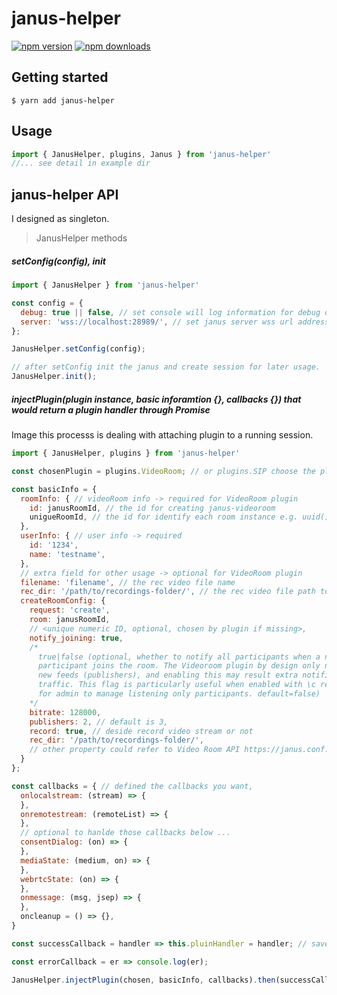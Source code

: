 # janus-helper
[![npm version](https://img.shields.io/npm/v/janus-helper.svg?style=flat-square)](https://www.npmjs.com/package/janus-helper)
[![npm downloads](https://img.shields.io/npm/dm/janus-helper.svg?style=flat-square)](https://www.npmjs.com/package/janus-helper)
## Getting started

`$ yarn add janus-helper`

## Usage
```Javascript
import { JanusHelper, plugins, Janus } from 'janus-helper'
//... see detail in example dir
```

## janus-helper API
I designed as singleton.

> JanusHelper methods
##### setConfig(config), init
```Javascript
import { JanusHelper } from 'janus-helper'

const config = {
  debug: true || false, // set console will log information for debug or not
  server: 'wss://localhost:28989/', // set janus server wss url address 
};

JanusHelper.setConfig(config);

// after setConfig init the janus and create session for later usage.
JanusHelper.init();
```

##### injectPlugin(plugin instance, basic inforamtion {}, callbacks {}) that would return a plugin handler through Promise
Image this processs is dealing with attaching plugin to a running session.
```Javascript
import { JanusHelper, plugins } from 'janus-helper'

const chosenPlugin = plugins.VideoRoom; // or plugins.SIP choose the plugin that already defined by plugins (now support VideoRoom and SIP only)

const basicInfo = { 
  roomInfo: { // videoRoom info -> required for VideoRoom plugin
    id: janusRoomId, // the id for creating janus-videoroom
    unigueRoomId, // the id for identify each room instance e.g. uuid()
  },
  userInfo: { // user info -> required
    id: '1234',
    name: 'testname',
  }, 
  // extra field for other usage -> optional for VideoRoom plugin
  filename: 'filename', // the rec video file name
  rec_dir: '/path/to/recordings-folder/', // the rec video file path to janus-server
  createRoomConfig: {
    request: 'create',
    room: janusRoomId, 
    // <unique numeric ID, optional, chosen by plugin if missing>, 
    notify_joining: true,
    /* 
      true|false (optional, whether to notify all participants when a new
      participant joins the room. The Videoroom plugin by design only notifies
      new feeds (publishers), and enabling this may result extra notification
      traffic. This flag is particularly useful when enabled with \c require_pvtid
      for admin to manage listening only participants. default=false) 
    */
    bitrate: 128000,
    publishers: 2, // default is 3,
    record: true, // deside record video stream or not
    rec_dir: '/path/to/recordings-folder/',
    // other property could refer to Video Room API https://janus.conf.meetecho.com/docs/videoroom.html
  }
};

const callbacks = { // defined the callbacks you want,
  onlocalstream: (stream) => {
  },
  onremotestream: (remoteList) => {
  },
  // optional to hanlde those callbacks below ...
  consentDialog: (on) => {
  },
  mediaState: (medium, on) => {
  },
  webrtcState: (on) => {
  },
  onmessage: (msg, jsep) => { 
  },
  oncleanup = () => {},
}

const successCallback = handler => this.pluinHandler = handler; // save pluginHandler for later usage

const errorCallback = er => console.log(er);

JanusHelper.injectPlugin(chosen, basicInfo, callbacks).then(successCallback).catch(errorCallback);
```
